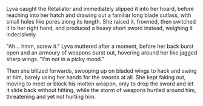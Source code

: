 Lyva caught the Retaliator and immediately slipped it into her hoard, before reaching into her hatch and drawing out a familiar long blade cutlass, with small holes like pores along its length. She raised it, frowned, then switched it to her right hand, and produced a heavy short sword instead, weighing it indecisively.    

"Ah... hmm, screw it." Lyva muttered after a moment, before her back burst open and an armoury of weapons burst out, hovering around her like jagged sharp wings. "I'm not in a picky mood."     

Then she blitzed forwards, swooping up on bladed wings to hack and swing at him, barely using her hands for the swords at all. She kept faking out, moving to meet or block his molten weapon, only to drop the sword and let it slide back without hitting, while the storm of weapons hurtled around him, threatening and yet not hurting him.